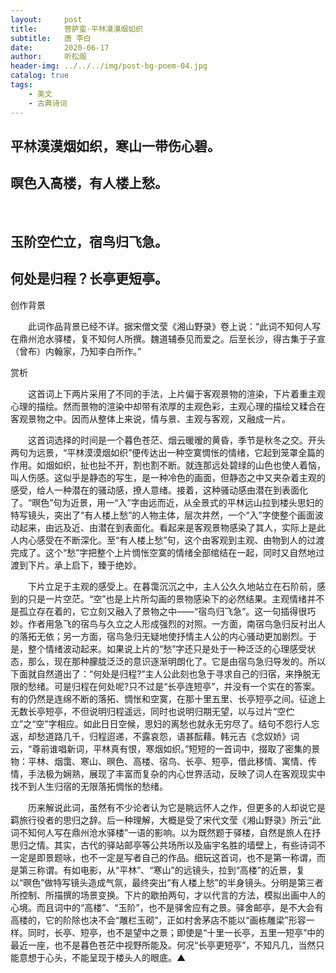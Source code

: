 ```yaml
---
layout:     post
title:      菩萨蛮·平林漠漠烟如织
subtitle:   唐 李白
date:       2020-06-17
author:     听松阁
header-img: ../../../img/post-bg-poem-04.jpg
catalog: true
tags:
    - 美文
    - 古典诗词
---
```



## 平林漠漠烟如织，寒山一带伤心碧。
## 暝色入高楼，有人楼上愁。
&nbsp;
## 玉阶空伫立，宿鸟归飞急。
## 何处是归程？长亭更短亭。



创作背景

　　此词作品背景已经不详。据宋僧文莹《湘山野录》卷上说：“此词不知何人写在鼎州沧水驿楼，复不知何人所撰。魏道辅泰见而爱之。后至长沙，得古集于子宣（曾布）内翰家，乃知李白所作。”

 





赏析

　　这首词上下两片采用了不同的手法，上片偏于客观景物的渲染，下片着重主观心理的描绘。然而景物的渲染中却带有浓厚的主观色彩，主观心理的描绘又糅合在客观景物之中。因而从整体上来说，情与景、主观与客观，又融成一片。

　　这首词选择的时间是一个暮色苍茫、烟云暖暧的黄昏，季节是秋冬之交。开头两句为远景，“平林漠漠烟如织”便传达出一种空寞惆怅的情绪，它起到笼罩全篇的作用。如烟如织，扯也扯不开，割也割不断。就连那远处碧绿的山色也使人着恼，叫人伤感。这似乎是静态的写生，是一种冷色的画面，但静态之中又夹杂着主观的感受，给人一种潜在的骚动感，撩人意绪。接着，这种骚动感由潜在到表面化了。“暝色”句为近景，用一“入”字由远而近，从全景式的平林远山拉到楼头思妇的特写镜头，突出了“有人楼上愁”的人物主体，层次井然，一个“入”字使整个画面波动起来，由远及近、由潜在到表面化。看起来是客观景物感染了其人，实际上是此人内心感受在不断深化。至“有人楼上愁”句，这个由客观到主观、由物到人的过渡完成了。这个“愁”字把整个上片惆怅空寞的情绪全部绾结在一起，同时又自然地过渡到下片。承上启下，臻于绝妙。

　　下片立足于主观的感受上。在暮霭沉沉之中，主人公久久地站立在石阶前，感到的只是一片空茫。“空”也是上片所勾画的景物感染下的必然结果。主观情绪并不是孤立存在着的，它立刻又融入了景物之中——“宿鸟归飞急”。这一句插得很巧妙。作者用急飞的宿鸟与久立之人形成强烈的对照。一方面，南宿鸟急归反衬出人的落拓无依；另一方面，宿鸟急归无疑地使抒情主人公的内心骚动更加剧烈。于是，整个情绪波动起来。如果说上片的“愁”字还只是处于一种泛泛的心理感受状态，那么，现在那种朦胧泛泛的意识逐渐明朗化了。它是由宿鸟急归导发的。所以下面就自然道出了：“何处是归程?”主人公此刻也急于寻求自己的归宿，来挣脱无限的愁绪。可是归程在何处呢?只不过是“长亭连短亭”，并没有一个实在的答案。有的仍然是连绵不断的落拓、惆怅和空寞，在那十里五里、长亭短亭之间。征途上无数长亭短亭，不但说明归程遥远，同时也说明归期无望，以与过片“空伫立”之“空”字相应。如此日日空候，思妇的离愁也就永无穷尽了。结句不怨行人忘返，却愁道路几千，归程迢递，不露哀怨，语甚酝藉。韩元吉《念奴娇》词云，“尊前谁唱新词，平林真有恨，寒烟如织。”短短的一首词中，掇取了密集的景物：平林、烟霭、寒山、暝色、高楼、宿鸟、长亭、短亭，借此移情、寓情、传情，手法极为娴熟，展现了丰富而复杂的内心世界活动，反映了词人在客观现实中找不到人生归宿的无限落拓惆怅的愁绪。

　　历来解说此词，虽然有不少论者认为它是眺远怀人之作，但更多的人却说它是羁旅行役者的思归之辞。后一种理解，大概是受了宋代文莹《湘山野录》所云“此词不知何人写在鼎州沧水驿楼”一语的影响。以为既然题于驿楼，自然是旅人在抒思归之情。其实，古代的驿站邮亭等公共场所以及庙宇名胜的墙壁上，有些诗词不一定是即景题咏，也不一定是写者自己的作品。细玩这首词，也不是第一称谓，而是第三称谓。有如电影，从“平林”、“寒山”的远镜头，拉到“高楼”的近景，复以“暝色”做特写镜头造成气氛，最终突出“有人楼上愁”的半身镜头。分明是第三者所控制、所描撰的场景变换。下片的歇拍两句，才以代言的方法，模拟出画中人的心境。而且词中的“高楼”、“玉阶”，也不是驿舍应有之景。驿舍邮亭，是不大会有高楼的，它的阶除也决不会“雕栏玉砌”，正如村舍茅店不能以“画栋雕梁”形容一样。同时，长亭、短亭，也不是望中之景；即使是“十里一长亭，五里一短亭”中的最近一座，也不是暮色苍茫中视野所能及。何况“长亭更短亭”，不知凡几，当然只能意想于心头，不能呈现于楼头人的眼底。▲
  
